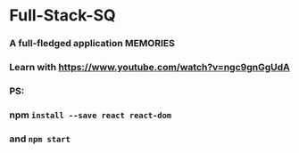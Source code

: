 # Full-Stack-SQ

### A full-fledged application MEMORIES

### Learn with https://www.youtube.com/watch?v=ngc9gnGgUdA

### PS:
### npm `install --save react react-dom`
### and `npm start`
